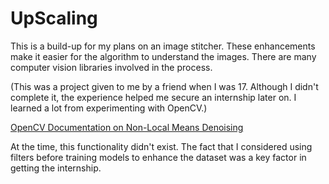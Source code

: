 # UpScaling

This is a build-up for my plans on an image stitcher. These enhancements make it easier for the algorithm to understand the images. There are many computer vision libraries involved in the process.

(This was a project given to me by a friend when I was 17. Although I didn't complete it, the experience helped me secure an internship later on. I learned a lot from experimenting with OpenCV.) 

[OpenCV Documentation on Non-Local Means Denoising](https://docs.opencv.org/4.x/d5/d69/tutorial_py_non_local_means.html)

At the time, this functionality didn't exist. The fact that I considered using filters before training models to enhance the dataset was a key factor in getting the internship.
